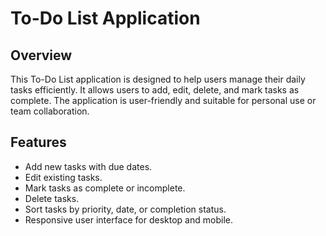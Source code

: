 # To-Do List Application 

## Overview 
This To-Do List application is designed to help users manage their daily tasks efficiently. It allows users to add, edit, delete, and mark tasks as complete. The application is user-friendly and suitable for personal use or team collaboration. 

## Features 
- Add new tasks with due dates. 
- Edit existing tasks. 
- Mark tasks as complete or incomplete. 
- Delete tasks. 
- Sort tasks by priority, date, or completion status. 
- Responsive user interface for desktop and mobile. 